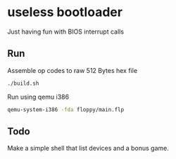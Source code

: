 # useless bootloader

Just having fun with BIOS interrupt calls

## Run

Assemble op codes to raw 512 Bytes hex file

```bash
./build.sh
```


Run using qemu i386

```bash
qemu-system-i386 -fda floppy/main.flp
```

## Todo

Make a simple shell that list devices and a bonus game.
